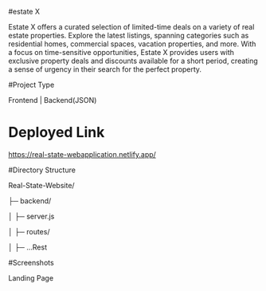 #estate X

Estate X offers a curated selection of limited-time deals on a variety of real estate properties. Explore the latest listings, spanning categories such as residential homes, commercial spaces, vacation properties, and more. With a focus on time-sensitive opportunities, Estate X provides users with exclusive property deals and discounts available for a short period, creating a sense of urgency in their search for the perfect property.

#Project Type

Frontend | Backend(JSON)

# Deployed Link
https://real-state-webapplication.netlify.app/

#Directory Structure

Real-State-Website/

├─ backend/

│ ├─ server.js

│ ├─ routes/

│ ├─ ...Rest

#Screenshots

  Landing Page
  

